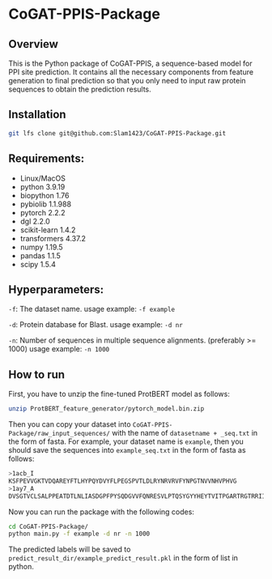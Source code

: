 # CoGAT-PPIS-Package
## Overview
This is the Python package of CoGAT-PPIS, a sequence-based model for PPI site prediction. It contains all the necessary components from feature generation to final prediction so that you only need to input raw protein sequences to obtain the prediction results.

## Installation
```bash
git lfs clone git@github.com:Slam1423/CoGAT-PPIS-Package.git
```

## Requirements:
- Linux/MacOS
- python 3.9.19
- biopython 1.76
- pybiolib 1.1.988
- pytorch 2.2.2
- dgl 2.2.0
- scikit-learn 1.4.2
- transformers 4.37.2
- numpy 1.19.5
- pandas 1.1.5
- scipy 1.5.4

## Hyperparameters:
`-f`: The dataset name.
usage example: `-f example`

`-d`: Protein database for Blast.
usage example: `-d nr`

`-n`: Number of sequences in multiple sequence alignments. (preferably >= 1000)
usage example: `-n 1000`

## How to run
First, you have to unzip the fine-tuned ProtBERT model as follows:

```bash
unzip ProtBERT_feature_generator/pytorch_model.bin.zip
```

Then you can copy your dataset into `CoGAT-PPIS-Package/raw_input_sequences/` with the name of `datasetname + _seq.txt` in the form of fasta. For example, your dataset name is `example`, then you should save the sequences into `example_seq.txt` in the form of fasta as follows:

```bash
>1acb_I
KSFPEVVGKTVDQAREYFTLHYPQYDVYFLPEGSPVTLDLRYNRVRVFYNPGTNVVNHVPHVG
>1ay7_A
DVSGTVCLSALPPEATDTLNLIASDGPFPYSQDGVVFQNRESVLPTQSYGYYHEYTVITPGARTRGTRRIITGEATQEDYYTGDHYATFSLIDQTC
```

Now you can run the package with the following codes:

```bash
cd CoGAT-PPIS-Package/
python main.py -f example -d nr -n 1000
```

The predicted labels will be saved to `predict_result_dir/example_predict_result.pkl` in the form of list in python.

